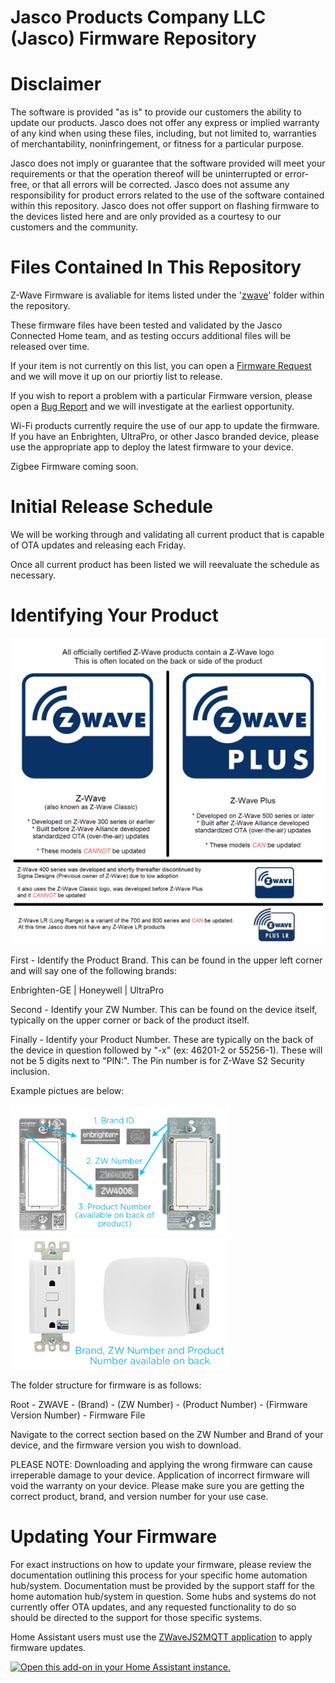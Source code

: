 # Jasco Products Company LLC (Jasco) Firmware Repository

# Disclaimer

The software is provided "as is" to provide our customers the ability to update our products. Jasco does not offer any express or implied warranty of any kind when using these files, including, but not limited to, warranties of merchantability, noninfringement, or fitness for a particular purpose. 

Jasco does not imply or guarantee that the software provided will meet your requirements or that the operation thereof will be uninterrupted or error-free, or that all errors will be corrected. Jasco does not assume any responsibility for product errors related to the use of the software contained within this repository. Jasco does not offer support on flashing firmware to the devices listed here and are only provided as a courtesy to our customers and the community. 

# Files Contained In This Repository

Z-Wave Firmware is avaliable for items listed under the '[zwave](https://github.com/jascoproducts/firmware/tree/main/zwave)' folder within the repository.

These firmware files have been tested and validated by the Jasco Connected Home team, and as testing occurs additional files will be released over time.

If your item is not currently on this list, you can open a [Firmware Request](https://github.com/jascoproducts/firmware/issues/new?assignees=&labels=&template=firmware_request.yaml&title=%5BFirmware+Request%5D%3A+%3CBrand%3E+-+%3CZW+Number%3E+-+%3CProd+Number%3E+) and we will move it up on our priortiy list to release.

If you wish to report a problem with a particular Firmware version, please open a [Bug Report](https://github.com/jascoproducts/firmware/issues/new?assignees=&labels=&template=bug_report.yml&title=%5BBug+Report%5D%3A+%3CBrand%3E+-+%3CZW+Number%3E+-+%3CProd+Number%3E+-+%3CFW+Version%3E) and we will investigate at the earliest opportunity.

Wi-Fi products currently require the use of our app to update the firmware. If you have an Enbrighten, UltraPro, or other Jasco branded device, please use the appropriate app to deploy the latest firmware to your device. 

Zigbee Firmware coming soon.

# Initial Release Schedule

We will be working through and validating all current product that is capable of OTA updates and releasing each Friday.

Once all current product has been listed we will reevaluate the schedule as necessary.

# Identifying Your Product

<img alt="Z-Wave vs Z-Wave Plus" width="568" src="images/Z-Wave vs Z-Wave Plus.png" />

First - Identify the Product Brand. This can be found in the upper left corner and will say one of the following brands:

Enbrighten-GE | Honeywell | UltraPro

Second - Identify your ZW Number. This can be found on the device itself, typically on the upper corner or back of the product itself.

Finally - Identify your Product Number. These are typically on the back of the device in question followed by "-x" (ex: 46201-2 or 55256-1).
These will not be 5 digits next to "PIN:". The Pin number is for Z-Wave S2 Security inclusion.

Example pictues are below:

<img alt="Example of a GE Branded Item" width="350px" src="images/example1.png" />

<img alt="Example of an Enbrighten Branded Item" width="350px" src="images/example2.png" />

The folder structure for firmware is as follows:

Root - ZWAVE - (Brand) - (ZW Number) - (Product Number) - (Firmware Version Number) - Firmware File

Navigate to the correct section based on the ZW Number and Brand of your device, and the firmware version you wish to download.

PLEASE NOTE: Downloading and applying the wrong firmware can cause irreperable damage to your device. Application of incorrect firmware will void the warranty on your device. Please make sure you are getting the correct product, brand, and version number for your use case.

# Updating Your Firmware

For exact instructions on how to update your firmware, please review the documentation outlining this process for your specific home automation hub/system. Documentation must be provided by the support staff for the home automation hub/system in question. Some hubs and systems do not currently offer OTA updates, and any requested functionality to do so should be directed to the support for those specific systems.

Home Assistant users must use the [ZWaveJS2MQTT application](https://zwave-js.github.io/zwavejs2mqtt/#/README) to apply firmware updates.

[![Open this add-on in your Home Assistant instance.][addon-badge]][addon]


[addon-badge]: https://my.home-assistant.io/badges/supervisor_addon.svg
[addon]: https://my.home-assistant.io/redirect/supervisor_addon/?addon=a0d7b954_zwavejs2mqtt




<!--Hey cool, you read the comments and code. Since you found this, have a discount on us. Use LINUS10 for 10% off your next order on (https://byjasco.com).

*Offer valid for purchase and shipment in the U.S. only when redeemed by 7/31/2022. Coupon code is required, discount will be applied when you enter the coupon code during the shopping cart process (case-sensitive). Coupon codes may only be redeemed once. Sales tax and shipping excluded. Dealers, distributors and other re-sellers are not eligible for this offer. Additional terms, conditions, products, pricing and offers subject to change without notice. Cannot be used on already discounted items or combined with other offers.  Not redeemable for cash or valid toward previous purchases. Price match refunds are not eligible with any other promotions. Free Shipping is valid in the U.S. only for purchases of $50 or more in same order. If you choose another shipping option, additional charges will apply .>

